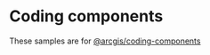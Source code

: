 # Coding components

These samples are for [@arcgis/coding-components](https://www.npmjs.com/package/@arcgis/coding-components)
